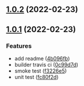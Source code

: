 ## [1.0.2](https://github.com/whjway/format-date/compare/v1.0.1...v1.0.2) (2022-02-23)



## [1.0.1](https://github.com/whjway/format-date/compare/f3226e53ae482758f704ac24008c32177bdd03a2...v1.0.1) (2022-02-23)


### Features

* add readme ([4b096fb](https://github.com/whjway/format-date/commit/4b096fbba5ad8bdb575ab0894743fb5868691570))
* builder travis ci ([0c99d7d](https://github.com/whjway/format-date/commit/0c99d7dceb07e0846728d1f6300b0d596b1335d3))
* smoke test ([f3226e5](https://github.com/whjway/format-date/commit/f3226e53ae482758f704ac24008c32177bdd03a2))
* unit test ([fc80f2d](https://github.com/whjway/format-date/commit/fc80f2d90a523e197f3b732391db4ac5d9178e29))



